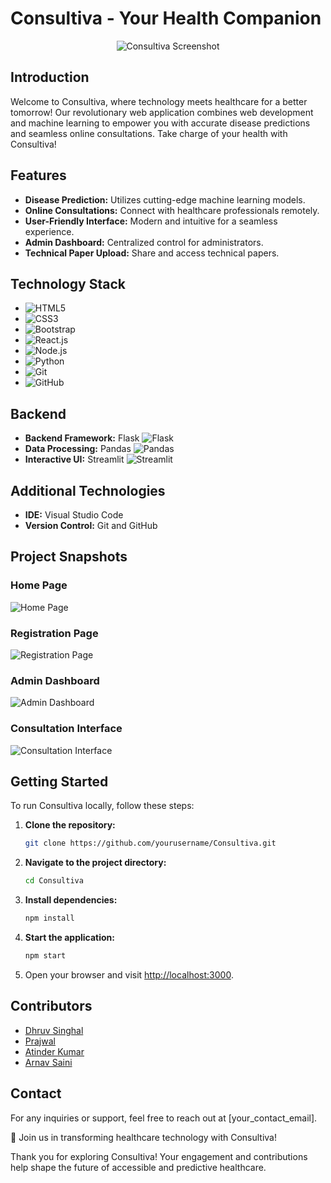 # Consultiva - Your Health Companion

<p align="center">
  <img src="screenshot.png" alt="Consultiva Screenshot">
</p>

## Introduction

Welcome to Consultiva, where technology meets healthcare for a better tomorrow! Our revolutionary web application combines web development and machine learning to empower you with accurate disease predictions and seamless online consultations. Take charge of your health with Consultiva!

## Features

- **Disease Prediction:** Utilizes cutting-edge machine learning models.
- **Online Consultations:** Connect with healthcare professionals remotely.
- **User-Friendly Interface:** Modern and intuitive for a seamless experience.
- **Admin Dashboard:** Centralized control for administrators.
- **Technical Paper Upload:** Share and access technical papers.

## Technology Stack

- ![HTML5](https://img.shields.io/badge/HTML5-E34F26?logo=html5&logoColor=white&style=flat)
- ![CSS3](https://img.shields.io/badge/CSS3-1572B6?logo=css3&logoColor=white&style=flat)
- ![Bootstrap](https://img.shields.io/badge/Bootstrap-563D7C?logo=bootstrap&logoColor=white&style=flat)
- ![React.js](https://img.shields.io/badge/React.js-61DAFB?logo=react&logoColor=white&style=flat)
- ![Node.js](https://img.shields.io/badge/Node.js-339933?logo=node.js&logoColor=white&style=flat)
- ![Python](https://img.shields.io/badge/Python-3776AB?logo=python&logoColor=white&style=flat)
- ![Git](https://img.shields.io/badge/Git-F05032?logo=git&logoColor=white&style=flat)
- ![GitHub](https://img.shields.io/badge/GitHub-181717?logo=github&logoColor=white&style=flat)

## Backend

- **Backend Framework:** Flask ![Flask](https://img.shields.io/badge/Flask-000000?logo=flask&logoColor=white&style=flat)
- **Data Processing:** Pandas ![Pandas](https://img.shields.io/badge/Pandas-150458?logo=pandas&logoColor=white&style=flat)
- **Interactive UI:** Streamlit ![Streamlit](https://img.shields.io/badge/Streamlit-FF4B4B?logo=streamlit&logoColor=white&style=flat)

## Additional Technologies

- **IDE:** Visual Studio Code
- **Version Control:** Git and GitHub

## Project Snapshots

### Home Page
![Home Page](path_to_homepage_screenshot)

### Registration Page
![Registration Page](path_to_registration_screenshot)

### Admin Dashboard
![Admin Dashboard](path_to_admin_dashboard_screenshot)

### Consultation Interface
![Consultation Interface](path_to_consultation_interface_screenshot)

## Getting Started

To run Consultiva locally, follow these steps:

1. **Clone the repository:**

    ```bash
    git clone https://github.com/yourusername/Consultiva.git
    ```

2. **Navigate to the project directory:**

    ```bash
    cd Consultiva
    ```

3. **Install dependencies:**

    ```bash
    npm install
    ```

4. **Start the application:**

    ```bash
    npm start
    ```

5. Open your browser and visit [http://localhost:3000](http://localhost:3000).

## Contributors

- [Dhruv Singhal](https://github.com/Dhruv-Singhal-15)
- [Prajwal](https://github.com/prajwal26dec02)
- [Atinder Kumar](https://github.com/atinder11)
- [Arnav Saini](https://github.com/arnav0511)

## Contact

For any inquiries or support, feel free to reach out at [your_contact_email].

🚀 Join us in transforming healthcare technology with Consultiva!

Thank you for exploring Consultiva! Your engagement and contributions help shape the future of accessible and predictive healthcare.
